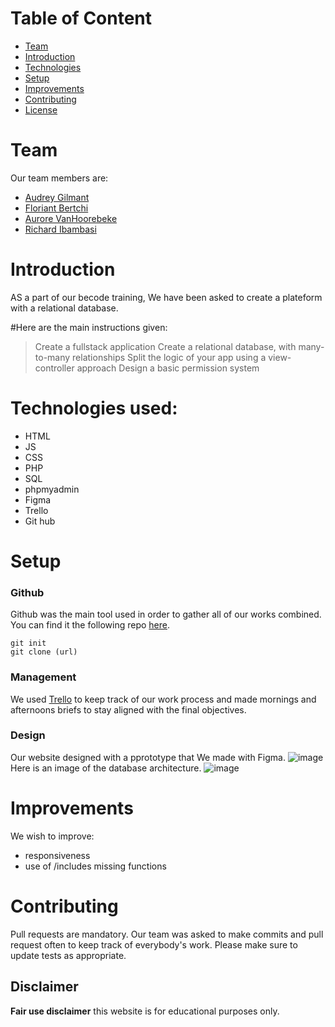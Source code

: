# Table of Content
* [Team](#Team)
* [Introduction](#Introduction)
* [Technologies](#Technologies)
* [Setup](#setup)
* [Improvements](#Improvements)
* [Contributing](#Contruting)
* [License](#License)

# Team

Our team members are:

- [Audrey Gilmant](https://github.com/GAudrey)
- [Floriant Bertchi](https://github.com/Bruxellesflorian/)
- [Aurore VanHoorebeke](https://github.com/AuroreVanHoorebeke) 
- [Richard Ibambasi](https://github.com/GuyRichardib)


# Introduction

AS a part of our becode training, We have been asked to create a plateform with a relational database. 

#Here are the main instructions given:

>Create a fullstack application
>Create a relational database, with many-to-many relationships
>Split the logic of your app using a view-controller approach
>Design a basic permission system




# Technologies used:

* HTML
* JS
* CSS
* PHP
* SQL
* phpmyadmin
* Figma
* Trello
* Git hub


# Setup

### Github
Github was the main tool used in order to gather all of our works combined. You can find it the following repo [here](https://github.com/AuroreVanHoorebeke/breaking-badge).
```git
git init
git clone (url)
```
### Management
We used [Trello](https://trello.com/b/jNzWNQ78/breaking-badge) to keep track of our work process and made mornings and afternoons briefs to stay aligned with the final objectives.

### Design
Our website designed with a pprototype that We made with Figma.
![image](./asset/images/figma_design1.png)
Here is an image of the database architecture.
![image](./asset/images/architecture.png)


# Improvements
We wish to improve:

* responsiveness
* use of /includes missing functions
 
# Contributing
Pull requests are mandatory. Our team was asked to make commits and pull request often to keep track of everybody's work.
Please make sure to update tests as appropriate.


## Disclaimer
<strong>Fair use disclaimer</strong> this website is for educational purposes only.

